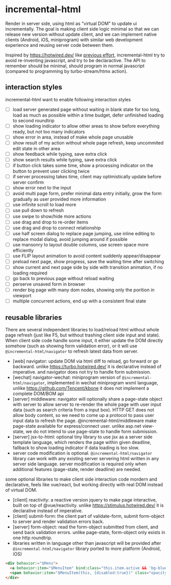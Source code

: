 # incremental-html

Render in server side, using html as "virtual DOM" to update ui incrementally. The goal is making client side logic minimal so that we can release new version without update client, and we can implement native clients (Android, iOS, miniprogram) with similar web development experience and reusing server code between them.

Inspired by https://hotwired.dev/ like [previous effort](https://github.com/taowen/awesome-html), incremental-html try to avoid re-inventing javascript, and try to be declaractive. The API to remember should be minimal, should program in normal javascript (compared to programming by turbo-stream/htmx action).

## interaction styles

incremental-html want to enable following interaction styles

* [ ] load server generated page without waiting in blank state for too long, load as much as possible within a time budget, defer unfinished loading to second roundtrip
* [ ] show loading indicator to allow other areas to show before everything ready, but not too many indicators
* [ ] show error in area, instead of make whole page unusable
* [ ] show result of my action without whole page refresh, keep uncommited edit state in other area
* [ ] show feedback while typing, save extra click
* [ ] show search results while typing, save extra click
* [ ] if button click takes some time, show a processing indicator on the button to prevent user clicking twice
* [ ] if server processing takes time, client may optimistically update before server confirm
* [ ] show error next to the input
* [ ] avoid multi page form, prefer minimal data entry initially, grow the form gradually as user provided more information
* [ ] use infinite scroll to load more
* [ ] use pull down to refresh
* [ ] use swipe to show/hide more actions
* [ ] use drag and drop to re-order items
* [ ] use drag and drop to connect relationship
* [ ] use half screen dialog to replace page jumping, use inline editing to replace modal dialog, avoid jumping around if possible
* [ ] use mansonry to layout double columns, use screen space more efficiently
* [ ] use FLIP layout animation to avoid content suddenly appear/disappear
* [ ] preload next page, show progress, save the waiting time after switching
* [ ] show current and next page side by side with transition animation, if no loading required
* [ ] go back to previous page without reload waiting
* [ ] perserve unsaved form in browser 
* [ ] render big page with many dom nodes, showing only the porition in viewport
* [ ] multiple concurrent actions, end up with a consistent final state

## reusable libraries

There are several independent libraries to load/reload html without whole page refresh (just like F5, but without trashing client side input and state). When client side code handle some input, it either update the DOM directly somehow (such as showing form validation error), or it will use `@incremental-html/navigator` to refresh latest data from server.

* [web] navigator: update DOM via html diff to reload, go forward or go backward. unlike https://turbo.hotwired.dev/ it is declarative instead of imperative. and navigator does not try to handle form submission.
* [wechat] navigator-wechat: miniprogram version of `@incremental-html/navigator`, implemented in wechat miniprogram wxml language, unlike https://github.com/Tencent/kbone it does not implement a complete DOM/BOM api 
* [server] middleware: navigator will optionally share a page-state object with server to allow server to re-render the whole page with user input data (such as search criteria from a input box). HTTP GET does not allow body content, so we need to come up a protocol to pass user input data to refresh the page. @incremental-html/middleware make page-state available for express/connect user. unlike asp.net view-state, we do not intend to use page-state to handle form submission.
* [server] jsx-to-html: optional tiny library to use jsx as a server side template language, which renders the page within given deadline, fallback to show loading indicator if data loading is too slow.
* server code modification is optional. `@incremental-html/navigator` library can work with any existing server servering html written in any server side language. server modification is required only when additional features (page-state, render deadline) are needed. 

some optional libraries to make client side interaction code mordern and declarative, feels like vue/react, but working directly with real DOM instead of virtual DOM.

* [client] reactivity: a reactive version jquery to make page interactive, built on top of @vue/reactivity. unlike https://stimulus.hotwired.dev/ it is declarative instead of imperative.
* [client] submit-form: the client part of validate-form, submit form-object to server and render validation errors back.
* [server] form-object: read the form-object submitted from client, and send back validation errors. unlike page-state, form-object only exists in one http roundtrip.
* libraries written in language other than javascript will be provided after `@incremental-html/navigator` library ported to more platform (Android, iOS)

```html
<div behavior:="$Menu">
  <a behavior:item="$MenuItem" bind:class="this.item.active && 'bg-blue-500'" href="/account-settings" />
  <span behavior:item="$MenuItem(this, {disabled:true})" class="opacity-75">Invite a friend (coming soon!)</span>
</div>
```